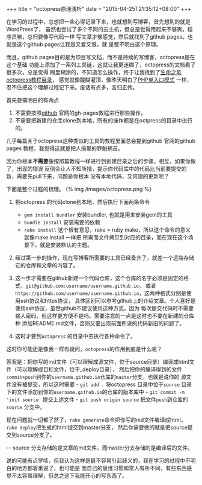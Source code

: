 +++
title  = "octopress原理浅析"
date = "2015-04-25T21:35:12+08:00"
+++

在学习的过程中，总想把一些心得记录下来，也就想到写博客，首先想到的就是WordPress了，
虽然也尝试了多个不同的云主机，但总是觉得用起来不够爽，程序员嘛，总归要像写代码一样
写文章才够感觉，然后就找到了github pages。也就是这个github pages让我是又爱又恨，就
是整不明白这个原理。

而且，github pages目的是为项目写文档，而不是持续的写博客，octopress是在这个基础
功能上添加了一系列工具链，这就让我更迷糊了，octopress的文档看了很多次，总是觉得
糊里糊涂的，不知道怎么操作，终于让我找到了[生命之氢 octopress教程目录](http://shengmingzhiqing.com/blog/octopress-tutorials-toc.html/)，
感觉就像醍醐灌顶，像昨天明白了[PHP单入口模式](http://unixera.com/blog/20150425/phpdan-ru-kou-mo-shi.html)
一样，忍不住把这个理解过程记下来。废话有点多，言归正传。

首先要搞明白的有两点

1. 不需要按照[github](https://github.com) 官网的gh-pages教程进行那些操作。
2. 不需要把新建的仓库clone到本地，所有的操作都是在octpress的目录中进行的。

几乎每篇关于octopress这种类似的工具的教程里面总会提到github 官网的github pages
教程，我觉得这就是把人搞晕的罪魁祸首。

因为你根本**不需要**像按那篇教程一样进行到创建目录之后的步骤，相反，如果你做了，出现的错误
反倒会让人不知所措，提示你代码库中的代码比当前要提交的新，需要先pull下来，问题是你根本
没有本地代码，又何谓的更新呢？

下面是整个过程的梳理。
{% img /images/octopress.png %}

1. 把octopress 的代码clone到本地，然后执行下面两条命令
    - `gem install bundler` 安装bundler, 也就是用来安装gem的工具
    - `bundle install` 安装需要的依赖
    - `rake install` 这个很有意思，rake = ruby make，所以这个命令的意义就像make install 一样把
        所需而文件拷贝到对应的目录，而在现在这个场景下，就是安装默认的主题。

2. 经过第一步的操作，现在写博客所需要的工具已经备齐了，就差一个远端存储它的仓库和文章的内容了。

3. 这一步才需要在github新建一个代码仓库，这个仓库的名字必须是固定的格式，`git@github.com:username/username.github.io`，
或者`https://github.com/username/username.github.io`，这两种格式分别是使用ssh协议和https协议，
具体区别可以参考github上的介绍文章。个人喜好是使用ssh协议，虽然github不建议使用这种方式，因为
每次提交代码时不需要输入密码，但这样更方便不是吗。需要注意的一点是这时也不要在新建的仓库种
添加README.md文件，否则又要出现前面所说的代码新旧的问题了。

4. 这时才要到`octopress` 的目录中去执行各种命令了。

这时你可能还是像我一样有疑问，`octopress`的作用到底是什么呢？

答案是：把你写的md文件（可以理解成源文件，位于source目录）编译成html文件（可以理解成目标文件，位于_deploy目录），
然后把你的编译得到的文件`commit+push`到你的`username.github.io`仓库的`master`分支，也就是说你的
源文件没有被提交，所以这时需要
    - `git add .` 将octopress 目录中位于`source` 目录下的文件添加到你的`username.github.io`的仓库的版本库中
    - `git commit -m 'init source'` 提交上述文件
    - `git push origin source` 把文件`push`到仓库的`source` 分支中。

现在问题就一切都了然了，`rake generate`命令把你写的md文件编译成html，`rake deploy`把生成的html提交到master分支，
然后你需要做的就是把source提交到source分支了。

-- source 分支存储的是文章的md文件，而master分支存储的是编译后的文件。

说的可能有点罗嗦，但我认为这样是最不容易引起歧义的，我在学习的过程中不明白的地方都着重说了，也可能是
我自己的思维习惯和常人有所不同，有些东西感觉不太容易理解，但总之这下我能开心的写东西了。
